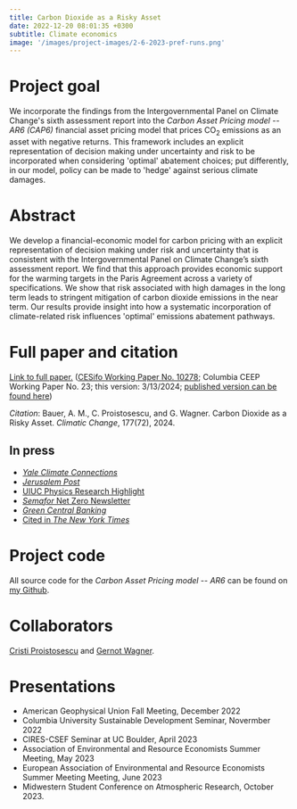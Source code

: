 ```yaml
---
title: Carbon Dioxide as a Risky Asset
date: 2022-12-20 08:01:35 +0300
subtitle: Climate economics
image: '/images/project-images/2-6-2023-pref-runs.png'
---
```


# Project goal 
We incorporate the findings from the Intergovernmental Panel on Climate Change's sixth assessment report into the _Carbon Asset Pricing model -- AR6 (CAP6)_ financial asset pricing model that prices CO<sub>2</sub> emissions as an asset with negative returns. This framework includes an explicit representation of decision making under uncertainty and risk to be incorporated when considering 'optimal' abatement choices; put differently, in our model, policy can be made to 'hedge' against serious climate damages.

# Abstract
We develop a financial-economic model for carbon pricing with an explicit representation of decision making under risk and uncertainty that is consistent with the Intergovernmental Panel on Climate Change’s sixth assessment report. We find that this approach provides economic support for the warming targets in the Paris Agreement across a variety of specifications. We show that risk associated with high damages in the long term leads to stringent mitigation of carbon dioxide emissions in the near term. Our results provide insight into how a systematic incorporation of climate-related risk influences 'optimal' emissions abatement pathways.

# Full paper and citation
[Link to full paper.](/files/papers/cap6/BPW_CarbonDioxideRiskyAsset_ClimChange_FINAL.pdf) ([CESifo Working Paper No. 10278](https://www.cesifo.org/en/publications/2023/working-paper/carbon-dioxide-risky-asset); Columbia CEEP Working Paper No. 23; this version: 3/13/2024; [published version can be found here](https://urldefense.com/v3/__https://rdcu.be/dG8UI__;!!DZ3fjg!-HVo8TN-eL4PUHs4-pt6JPzUvjhooGz_RNr9IUlos7Agpmbi7C8Mi30h1oFW0-caqXXMEDjvpllinMv2OcBPSR7JlIYiTH2rEFiG$))

_Citation_: Bauer, A. M., C. Proistosescu, and G. Wagner. Carbon Dioxide as a Risky Asset. *Climatic Change*, 177(72), 2024.

## In press

- [*Yale Climate Connections*](https://yaleclimateconnections.org/2023/04/drastic-climate-action-is-the-best-course-for-economic-growth-new-study-finds/)
- [*Jerusalem Post*](https://www.jpost.com/environment-and-climate-change/article-739316)
- [UIUC Physics Research Highlight](https://physics.illinois.edu/research/highlights/climatemodelling)
- [*Semafor* Net Zero Newsletter](https://www.semafor.com/newsletter/05/08/2024/semafor-net-zero-a-tipping-point-for-power?utm_source=nowshare&utm_medium=climate&utm_campaign=flagshipnumbered4#e)
- [*Green Central Banking*](https://greencentralbanking.com/2024/05/23/using-financial-logic-to-price-carbon-emissions/?utm_source=linkedin&utm_medium=social&utm_campaign=news)
- [Cited in *The New York Times*](https://www.nytimes.com/2024/06/20/business/economy/financial-industry-climate.html?unlocked_article_code=1.1U0.yMjT.ca0e93qLXO-B&smid=url-share)

# Project code

All source code for the _Carbon Asset Pricing model -- AR6_ can be found on [my Github](https://github.com/adam-bauer-34/cap6).

# Collaborators
[Cristi Proistosescu](https://cdds-at-uiuc.github.io/team/cristi-proistosescu/) and [Gernot Wagner](https://gwagner.com).

# Presentations
- American Geophysical Union Fall Meeting, December 2022
- Columbia University Sustainable Development Seminar, Novermber 2022
- CIRES-CSEF Seminar at UC Boulder, April 2023
- Association of Environmental and Resource Economists Summer Meeting, May 2023
- European Association of Environmental and Resource Economists Summer Meeting Meeting, June 2023
- Midwestern Student Conference on Atmospheric Research, October 2023.
